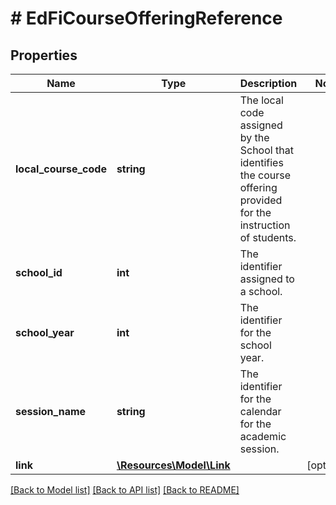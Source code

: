# # EdFiCourseOfferingReference

## Properties

Name | Type | Description | Notes
------------ | ------------- | ------------- | -------------
**local_course_code** | **string** | The local code assigned by the School that identifies the course offering provided for the instruction of students. |
**school_id** | **int** | The identifier assigned to a school. |
**school_year** | **int** | The identifier for the school year. |
**session_name** | **string** | The identifier for the calendar for the academic session. |
**link** | [**\Resources\Model\Link**](Link.md) |  | [optional]

[[Back to Model list]](../../README.md#models) [[Back to API list]](../../README.md#endpoints) [[Back to README]](../../README.md)
